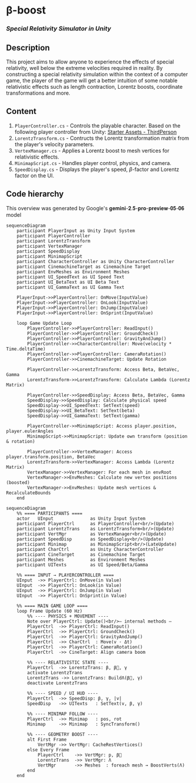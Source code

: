 # β-boost
### _Special Relativity Simulator in Unity_

## Description
This project aims to allow anyone to experience the effects of special relativity, well
below the extreme velocities required in reality. By constructing a special relativity
simulation within the context of a computer game, the player of the game will get a
better intuition of some notable relativistic effects such as length contraction, Lorentz
boosts, coordinate transformations and more.

## Content
1. `PlayerController.cs` - Controls the playable character. Based on the following player controller from Unity: [Starter Assets - ThirdPerson](https://assetstore.unity.com/packages/essentials/starter-assets-thirdperson-updates-in-new-charactercontroller-pa-196526?srsltid=AfmBOorK0biqhhL-1w10QyQ8-k_B-XmCcJ50nZA-1Nb8Vv9RkoAjo4BW)
2. `LorentzTransform.cs` - Contructs the Lorentz transformation matrix from the player's velocity parameters.
3. `VertexManager.cs` - Applies a Lorentz boost to mesh vertices for relativistic effects.
4. `MinimapScript.cs` - Handles player control, physics, and camera.
5. `SpeedDisplay.cs` - Displays the player's speed, $\beta$-factor and Lorentz factor on the UI.


## Code hierarchy 
This overview was generated by Google's 𝐠𝐞𝐦𝐢𝐧𝐢-𝟐.𝟓-𝐩𝐫𝐨-𝐩𝐫𝐞𝐯𝐢𝐞𝐰-𝟎𝟓-𝟎𝟔 model

```mermaid
sequenceDiagram
    participant PlayerInput as Unity Input System
    participant PlayerController
    participant LorentzTransform
    participant VertexManager
    participant SpeedDisplay
    participant MinimapScript
    participant CharacterController as Unity CharacterController
    participant CinemachineTarget as Cinemachine Target
    participant EnvMeshes as Environment Meshes
    participant UI_SpeedText as UI Speed Text
    participant UI_BetaText as UI Beta Text
    participant UI_GammaText as UI Gamma Text

    PlayerInput->>PlayerController: OnMove(InputValue)
    PlayerInput->>PlayerController: OnLook(InputValue)
    PlayerInput->>PlayerController: OnJump(InputValue)
    PlayerInput->>PlayerController: OnSprint(InputValue)

    loop Game Update Loop
        PlayerController->>PlayerController: ReadInput()
        PlayerController->>PlayerController: GroundCheck()
        PlayerController->>PlayerController: GravityAndJump()
        PlayerController->>CharacterController: Move(velocity * Time.deltaTime)
        PlayerController->>PlayerController: CameraRotation()
        PlayerController->>CinemachineTarget: Update Rotation

        PlayerController->>LorentzTransform: Access Beta, BetaVec, Gamma
        LorentzTransform->>LorentzTransform: Calculate Lambda (Lorentz Matrix)

        PlayerController->>SpeedDisplay: Access Beta, BetaVec, Gamma
        SpeedDisplay->>SpeedDisplay: Calculate physical speed
        SpeedDisplay->>UI_SpeedText: SetText(speed)
        SpeedDisplay->>UI_BetaText: SetText(beta)
        SpeedDisplay->>UI_GammaText: SetText(gamma)

        PlayerController->>MinimapScript: Access player.position, player.eulerAngles
        MinimapScript->>MinimapScript: Update own transform (position & rotation)

        PlayerController->>VertexManager: Access player.transform.position, BetaVec
        LorentzTransform->>VertexManager: Access Lambda (Lorentz Matrix)
        VertexManager->>VertexManager: For each mesh in envRoot
        VertexManager->>EnvMeshes: Calculate new vertex positions (boosted)
        VertexManager->>EnvMeshes: Update mesh vertices & RecalculateBounds
    end
```

```mermaid
sequenceDiagram
    %% ==== PARTICIPANTS ====
    actor   UInput              as Unity Input System
    participant PlayerCtrl      as PlayerController<br/>(Update)
    participant LorentzTrans    as LorentzTransform<br/>(Update)
    participant VertMgr         as VertexManager<br/>(Update)
    participant SpeedDisp       as SpeedDisplay<br/>(Update)
    participant Minimap         as MinimapScript<br/>(LateUpdate)
    participant CharCtrl        as Unity CharacterController
    participant CineTarget      as Cinemachine Target
    participant Meshes          as Environment Meshes
    participant UITexts         as UI Speed/Beta/Gamma

    %% ==== INPUT → PLAYERCONTROLLER ====
    UInput  ->> PlayerCtrl: OnMove(in Value)
    UInput  ->> PlayerCtrl: OnLook(in Value)
    UInput  ->> PlayerCtrl: OnJump(in Value)
    UInput  ->> PlayerCtrl: OnSprint(in Value)

    %% ==== MAIN GAME LOOP ====
    loop Frame Update (60 Hz)
        %% ---- PHYSICS + MOVEMENT ----
        Note over PlayerCtrl: ︎Update()<br/>— internal methods —
        PlayerCtrl  ->> PlayerCtrl: ReadInput()  
        PlayerCtrl  ->> PlayerCtrl: GroundCheck()  
        PlayerCtrl  ->> PlayerCtrl: GravityAndJump()  
        PlayerCtrl  ->> CharCtrl  : Move(v · Δt)
        PlayerCtrl  ->> PlayerCtrl: CameraRotation()
        PlayerCtrl  ->> CineTarget: Align camera boom

        %% ---- RELATIVISTIC STATE ----
        PlayerCtrl  ->> LorentzTrans: β, β⃗, γ
        activate LorentzTrans
        LorentzTrans ->> LorentzTrans: BuildΛ(β⃗, γ)
        deactivate LorentzTrans

        %% ---- SPEED / UI HUD ----
        PlayerCtrl  ->> SpeedDisp: β, γ, |v|
        SpeedDisp   ->> UITexts   : SetText(v, β, γ)

        %% ---- MINIMAP FOLLOW ----
        PlayerCtrl  ->> Minimap   : pos, rot
        Minimap     ->> Minimap   : SyncTransform()

        %% ---- GEOMETRY BOOST ----
        alt First Frame
            VertMgr ->> VertMgr: CacheRestVertices()
        else Every Frame
            PlayerCtrl    ->> VertMgr: p, β⃗
            LorentzTrans  ->> VertMgr: Λ
            VertMgr       ->> Meshes  : foreach mesh → BoostVerts(Λ)
        end
    end
```
